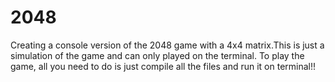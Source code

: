 # 2048

Creating a console version of the 2048 game with a 4x4 matrix.This is just a simulation of the game and can only played on the terminal. 
To play the game, all you need to do is just compile all the files and run it on terminal!!
